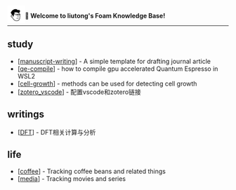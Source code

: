
<img src="attachments/2021-11-14-19-05-29.png" width=40 align="left">

**👋 Welcome to liutong's Foam Knowledge Base!**

------

## study

- [[manuscript-writing]] - A simple template for drafting journal article
- [[qe-compile]] - how to compile gpu accelerated Quantum Espresso in WSL2
- [[cell-growth]] - methods can be used for detecting cell growth
- [[zotero_vscode]] - 配置vscode和zotero链接

## writings

- [[DFT]] - DFT相关计算与分析

## life

- [[coffee]] - Tracking coffee beans and related things
- [[media]] - Tracking movies and series

[//begin]: # "Autogenerated link references for markdown compatibility"
[manuscript-writing]: docs/md_files/manuscript-writing "manuscript-writing"
[qe-compile]: docs/md_files/qe-compile "qe-compile"
[cell-growth]: docs/md_files/cell-growth "cell-growth"
[zotero_vscode]: docs/md_files/zotero_vscode "zotero_vscode"
[DFT]: docs/md_files/DFT "DFT"
[coffee]: docs/md_files/coffee "coffee"
[media]: docs/md_files/media "media"
[//end]: # "Autogenerated link references"